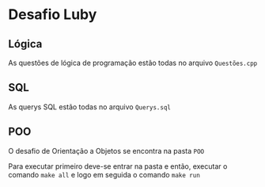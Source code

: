 # Desafio Luby

## Lógica

As questões de lógica de programação estão todas no arquivo `Questões.cpp`

## SQL

As querys SQL estão todas no arquivo `Querys.sql`

## POO

O desafio de Orientação a Objetos se encontra na pasta `POO`

Para executar primeiro deve-se entrar na pasta e então, executar o comando `make all` e logo em seguida o comando `make run`
